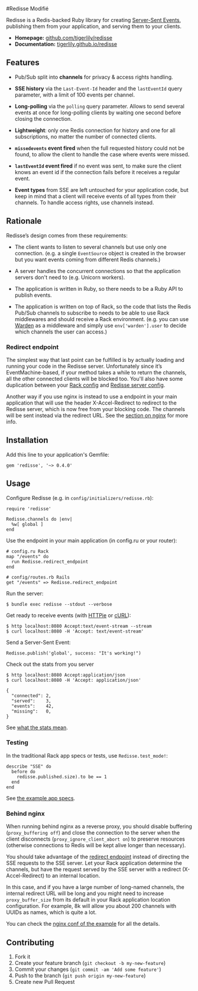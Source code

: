 #Redisse Modifié

Redisse is a Redis-backed Ruby library for creating [Server-Sent
Events](http://www.w3.org/TR/eventsource/), publishing them from your
application, and serving them to your clients.

* **Homepage:**
  [github.com/tigerlily/redisse](https://github.com/tigerlily/redisse)
* **Documentation:**
  [tigerlily.github.io/redisse](https://tigerlily.github.io/redisse/)

## Features

* Pub/Sub split into **channels** for privacy & access rights handling.

* **SSE history** via the `Last-Event-Id` header and the `lastEventId` query
  parameter, with a limit of 100 events per channel.

* **Long-polling** via the `polling` query parameter. Allows to send several
  events at once for long-polling clients by waiting one second before closing
  the connection.

* **Lightweight**: only one Redis connection for history and one for all
  subscriptions, no matter the number of connected clients.

* **`missedevents` event fired** when the full requested history could not be
  found, to allow the client to handle the case where events were missed.

* **`lastEventId` event fired** if no event was sent, to make sure the client
  knows an event id if the connection fails before it receives a regular event.

* **Event types** from SSE are left untouched for your application code, but
  keep in mind that a client will receive events of all types from their
  channels. To handle access rights, use channels instead.

## Rationale

Redisse’s design comes from these requirements:

* The client wants to listen to several channels but use only one connection.
  (e.g. a single `EventSource` object is created in the browser but you want
  events coming from different Redis channels.)

* A server handles the concurrent connections so that the application servers
  don't need to (e.g. Unicorn workers).

* The application is written in Ruby, so there needs to be a Ruby API to
  publish events.

* The application is written on top of Rack, so the code that lists the Redis
  Pub/Sub channels to subscribe to needs to be able to use Rack middlewares and
  should receive a Rack environment. (e.g. you can use
  [Warden](https://github.com/hassox/warden) as a middleware and simply use
  `env['warden'].user` to decide which channels the user can access.)

### Redirect endpoint

The simplest way that last point can be fulfilled is by actually loading and
running your code in the Redisse server. Unfortunately since it’s
EventMachine-based, if your method takes a while to return the channels, all
the other connected clients will be blocked too. You'll also have some
duplication between your [Rack config](https://github.com/tigerlily/redisse/blob/9052630e57081714365188a8f55f0549aee03d56/example/config.ru#L30)
and [Redisse server config](https://github.com/tigerlily/redisse/blob/9052630e57081714365188a8f55f0549aee03d56/example/lib/sse_server.rb#L15).

Another way if you use nginx is instead to use a endpoint in your main
application that will use the header X-Accel-Redirect to redirect to the
Redisse server, which is now free from your blocking code. The channels will be
sent instead via the redirect URL. See the [section on nginx](#behind-nginx)
for more info.

## Installation

Add this line to your application's Gemfile:

    gem 'redisse', '~> 0.4.0'

## Usage

Configure Redisse (e.g. in `config/initializers/redisse.rb`):

    require 'redisse'

    Redisse.channels do |env|
      %w[ global ]
    end

Use the endpoint in your main application (in config.ru or your router):

    # config.ru Rack
    map "/events" do
      run Redisse.redirect_endpoint
    end

    # config/routes.rb Rails
    get "/events" => Redisse.redirect_endpoint

Run the server:

    $ bundle exec redisse --stdout --verbose

Get ready to receive events (with [HTTPie](http://httpie.org/) or
[cURL](https://curl.haxx.se)):

    $ http localhost:8080 Accept:text/event-stream --stream
    $ curl localhost:8080 -H 'Accept: text/event-stream'

Send a Server-Sent Event:

    Redisse.publish('global', success: "It's working!")

Check out the stats from you server

    $ http localhost:8080 Accept:application/json
    $ curl localhost:8080 -H 'Accept: application/json'

    {
      "connected": 2,
      "served":    3,
      "events":    42,
      "missing":   0,
    }

See [what the stats
mean](https://github.com/tigerlily/redisse/blob/master/lib/redisse/server/stats.rb#L6-L16).

### Testing

In the traditional Rack app specs or tests, use `Redisse.test_mode!`:

    describe "SSE" do
      before do
        redisse.published.size).to be == 1
      end
    end

See [the example app
specs](https://github.com/tigerlily/redisse/blob/master/example/spec/app_spec.rb).

### Behind nginx

When running behind nginx as a reverse proxy, you should disable buffering
(`proxy_buffering off`) and close the connection to the server when the client
disconnects (`proxy_ignore_client_abort on`) to preserve resources (otherwise
connections to Redis will be kept alive longer than necessary).

You should take advantage of the [redirect endpoint](#redirect-endpoint)
instead of directing the SSE requests to the SSE server. Let your Rack
application determine the channels, but have the request served by the SSE
server with a redirect (X-Accel-Redirect) to an internal location.

In this case, and if you have a large number of long-named channels, the
internal redirect URL will be long and you might need to increase
`proxy_buffer_size` from its default in your Rack application location
configuration. For example, 8k will allow you about 200 channels with UUIDs as
names, which is quite a lot.

You can check the [nginx conf of the
example](https://github.com/tigerlily/redisse/blob/master/example/nginx.conf)
for all the details.

## Contributing

1. Fork it
2. Create your feature branch (`git checkout -b my-new-feature`)
3. Commit your changes (`git commit -am 'Add some feature'`)
4. Push to the branch (`git push origin my-new-feature`)
5. Create new Pull Request
